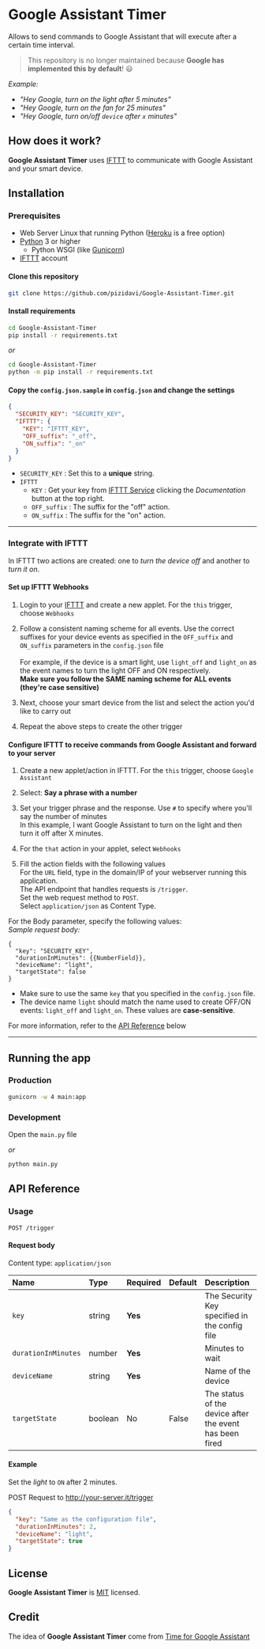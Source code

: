 # Google Assistant Timer

Allows to send commands to Google Assistant that will execute after a certain time interval.

> This repository is no longer maintained because **Google has implemented this by default**! 😃  

_Example:_

* _"Hey Google, turn on the light after 5 minutes"_
* _"Hey Google, turn on the fan for 25 minutes"_
* _"Hey Google, turn on/off `device` after `x` minutes"_

## How does it work?

**Google Assistant Timer** uses [IFTTT](https://ifttt.com/) to communicate with Google Assistant and your smart device.

## Installation

### Prerequisites

* Web Server Linux that running Python ([Heroku](https://www.heroku.com/) is a free option)
* [Python](https://www.python.org/) 3 or higher
  * Python WSGI (like [Gunicorn](https://gunicorn.org/))
* [IFTTT](https://ifttt.com/) account

#### Clone this repository

``` bash
git clone https://github.com/pizidavi/Google-Assistant-Timer.git
```

#### Install requirements

``` bash
cd Google-Assistant-Timer
pip install -r requirements.txt
```

_or_

``` bash
cd Google-Assistant-Timer
python -m pip install -r requirements.txt
```

#### Copy the `config.json.sample` in `config.json` and change the settings  

``` json
{
  "SECURITY_KEY": "SECURITY_KEY",
  "IFTTT": {
    "KEY": "IFTTT_KEY",
    "OFF_suffix": "_off",
    "ON_suffix": "_on"
  }
}
```

* `SECURITY_KEY` : Set this to a **unique** string.  
* `IFTTT`  
	* `KEY` : Get your key from [IFTTT Service](https://ifttt.com/maker_webhooks) clicking the *Documentation* button at the top right.  
	* `OFF_suffix` : The suffix for the "off" action.  
	* `ON_suffix` : The suffix for the "on" action.  

---

### Integrate with IFTTT

In IFTTT two actions are created: one to _turn the device off_ and another to _turn it on_.

#### Set up IFTTT Webhooks

1. Login to your [IFTTT](https://ifttt.com/) and create a new applet. For the `this` trigger, choose `Webhooks`  
2. Follow a consistent naming scheme for all events. Use the correct suffixes for your device events as specified in the `OFF_suffix` and `ON_suffix` parameters in the `config.json` file  
\
For example, if the device is a smart light, use `light_off` and `light_on` as the event names to turn the light OFF and ON respectively.
\
**Make sure you follow the SAME naming scheme for ALL events (they're case sensitive)**  

3. Next, choose your smart device from the list and select the action you'd like to carry out  
4. Repeat the above steps to create the other trigger  

#### Configure IFTTT to receive commands from Google Assistant and forward to your server

1. Create a new applet/action in IFTTT. For the `this` trigger, choose `Google Assistant`  
2. Select: **Say a phrase with a number**  
3. Set your trigger phrase and the response. Use `#` to specify where you'll say the number of minutes
\
In this example, I want Google Assistant to turn on the light and then turn it off after X minutes.  

5. For the `that` action in your applet, select `Webhooks`  
6. Fill the action fields with the following values
\
For the `URL` field, type in the domain/IP of your webserver running this application.\
The API endpoint that handles requests is `/trigger`.\
Set the web request method to `POST`.\
Select `application/json` as Content Type.

For the Body parameter, specify the following values:  
_Sample request body:_

```
{
  "key": "SECURITY_KEY",
  "durationInMinutes": {{NumberField}},
  "deviceName": "light",
  "targetState": false
}
```

* Make sure to use the same `key` that you specified in the `config.json` file.
* The device name `light` should match the name used to create OFF/ON events: `light_off` and `light_on`. These values are **case-sensitive**.  

For more information, refer to the [API Reference](#api-reference) below  

---

## Running the app

### Production

``` bash
gunicorn -w 4 main:app
```

### Development

Open the `main.py` file  

_or_

``` bash
python main.py
```

## API Reference

### Usage

`POST /trigger`

#### Request body

Content type: `application/json`

| Name | Type | Required | Default | Description |
| :--- | :--- | :---| :--- | :--- |
| `key` | string  | **Yes**  |  | The Security Key specified in the config file |
| `durationInMinutes` | number  | **Yes** |  | Minutes to wait |
| `deviceName` | string  | **Yes** |  | Name of the device |
| `targetState` | boolean | No | False | The status of the device after the event has been fired |

#### Example

Set the _light_ to `ON` after 2 minutes.  

POST Request to http://your-server.it/trigger  

``` json
{
  "key": "Same as the configuration file",
  "durationInMinutes": 2,
  "deviceName": "light",
  "targetState": true
}
```

## License

**Google Assistant Timer** is [MIT](LICENSE) licensed.  

## Credit

The idea of **Google Assistant Timer** come from [Time for Google Assistant](https://github.com/wiseindy/timer-for-google-assistant)

